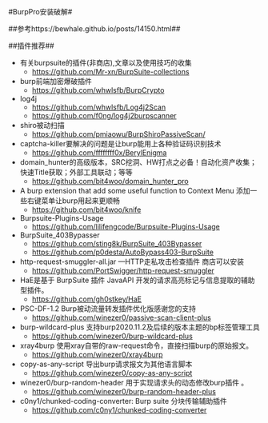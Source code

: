 #BurpPro安装破解#

##参考https://bewhale.github.io/posts/14150.html##

##插件推荐##
- 有关burpsuite的插件(非商店),文章以及使用技巧的收集
	- https://github.com/Mr-xn/BurpSuite-collections
- burp前端加密爆破插件
	- https://github.com/whwlsfb/BurpCrypto
- log4j
	- https://github.com/whwlsfb/Log4j2Scan
	- https://github.com/f0ng/log4j2burpscanner
- shiro被动扫描
	- https://github.com/pmiaowu/BurpShiroPassiveScan/
- captcha-killer要解决的问题是让burp能用上各种验证码识别技术
	- https://github.com/ffffffff0x/BerylEnigma
- domain_hunter的高级版本，SRC挖洞、HW打点之必备！自动化资产收集；快速Title获取；外部工具联动；等等
	- https://github.com/bit4woo/domain_hunter_pro
- A burp extension that add some useful function to Context Menu 添加一些右键菜单让burp用起来更顺畅
	- https://github.com/bit4woo/knife
- Burpsuite-Plugins-Usage
	- https://github.com/lilifengcode/Burpsuite-Plugins-Usage
- BurpSuite_403Bypasser
	- https://github.com/sting8k/BurpSuite_403Bypasser
	- https://github.com/p0desta/AutoBypass403-BurpSuite
- http-request-smuggler-all.jar —HTTP走私攻击检查插件 商店可以安装
	- https://github.com/PortSwigger/http-request-smuggler 
- HaE是基于 BurpSuite 插件 JavaAPI 开发的请求高亮标记与信息提取的辅助型插件。
	- https://github.com/gh0stkey/HaE
- PSC-DF-1.2 Burp被动流量转发插件优化版感谢您的支持
	- https://github.com/winezer0/passive-scan-client-plus 
- burp-wildcard-plus 支持burp2020.11.2及后续的版本主题的bp标签管理工具
	- https://github.com/winezer0/burp-wildcard-plus
- xray4burp 使用xray自带的raw-request命令，直接扫描burp的原始报文。
	- https://github.com/winezer0/xray4burp 
- copy-as-any-script 导出burp请求报文为其他语言脚本
	- https://github.com/winezer0/copy-as-any-script
- winezer0/burp-random-header 用于实现请求头的动态修改burp插件 。
	- https://github.com/winezer0/burp-random-header-plus 
- c0ny1/chunked-coding-converter: Burp suite 分块传输辅助插件
	- https://github.com/c0ny1/chunked-coding-converter


